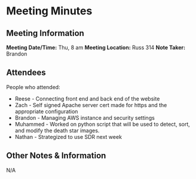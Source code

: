 # Meeting Minutes
## Meeting Information
**Meeting Date/Time:** Thu, 8 am
**Meeting Location:** Russ 314
**Note Taker:** Brandon

## Attendees
People who attended:
- Reese - Connecting front end and back end of the website
- Zach - Self signed Apache server cert made for https and the appropriate configuration
- Brandon - Managing AWS instance and security settings
- Muhammed - Worked on python script that will be used to detect, sort, and modify the death star images. 
- Nathan - Strategized to use SDR next week

## Other Notes & Information
N/A
